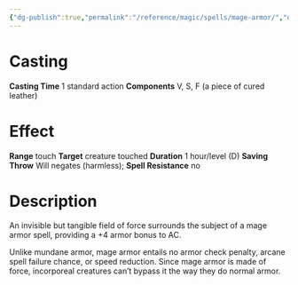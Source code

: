 ```yaml
---
{"dg-publish":true,"permalink":"/reference/magic/spells/mage-armor/","dgHomeLink":true,"dgPassFrontmatter":false}
---
```



# Casting
**Casting Time** 1 standard action
**Components** V, S, F (a piece of cured leather)

# Effect
**Range** touch
**Target** creature touched
**Duration** 1 hour/level (D)
**Saving Throw** Will negates (harmless); **Spell Resistance** no

# Description
An invisible but tangible field of force surrounds the subject of a mage armor spell, providing a +4 armor bonus to AC.

Unlike mundane armor, mage armor entails no armor check penalty, arcane spell failure chance, or speed reduction. Since mage armor is made of force, incorporeal creatures can’t bypass it the way they do normal armor.